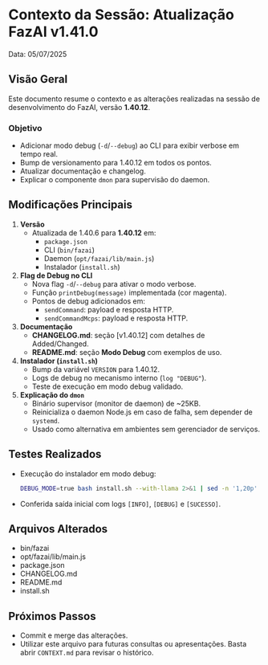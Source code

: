 # Contexto da Sessão: Atualização FazAI v1.41.0
Data: 05/07/2025

## Visão Geral
Este documento resume o contexto e as alterações realizadas na sessão de desenvolvimento do FazAI, versão **1.40.12**.

### Objetivo
- Adicionar modo debug (`-d`/`--debug`) ao CLI para exibir verbose em tempo real.
- Bump de versionamento para 1.40.12 em todos os pontos.
- Atualizar documentação e changelog.
- Explicar o componente `dmon` para supervisão do daemon.

## Modificações Principais
1. **Versão**
   - Atualizada de 1.40.6 para **1.40.12** em:
     - `package.json`
     - CLI (`bin/fazai`)
     - Daemon (`opt/fazai/lib/main.js`)
     - Instalador (`install.sh`)
2. **Flag de Debug no CLI**
   - Nova flag `-d`/`--debug` para ativar o modo verbose.
   - Função `printDebug(message)` implementada (cor magenta).
   - Pontos de debug adicionados em:
     - `sendCommand`: payload e resposta HTTP.
     - `sendCommandMcps`: payload e resposta HTTP.
3. **Documentação**
   - **CHANGELOG.md**: seção [v1.40.12] com detalhes de Added/Changed.
   - **README.md**: seção **Modo Debug** com exemplos de uso.
4. **Instalador (`install.sh`)**
   - Bump da variável `VERSION` para 1.40.12.
   - Logs de debug no mecanismo interno (`log "DEBUG"`).
   - Teste de execução em modo debug validado.
5. **Explicação do `dmon`**
   - Binário supervisor (monitor de daemon) de ~25KB.
   - Reinicializa o daemon Node.js em caso de falha, sem depender de `systemd`.
   - Usado como alternativa em ambientes sem gerenciador de serviços.

## Testes Realizados
- Execução do instalador em modo debug:
  ```bash
  DEBUG_MODE=true bash install.sh --with-llama 2>&1 | sed -n '1,20p'
  ```
- Conferida saída inicial com logs `[INFO]`, `[DEBUG]` e `[SUCESSO]`.

## Arquivos Alterados
- bin/fazai
- opt/fazai/lib/main.js
- package.json
- CHANGELOG.md
- README.md
- install.sh

## Próximos Passos
- Commit e merge das alterações.
- Utilizar este arquivo para futuras consultas ou apresentações.
  Basta abrir `CONTEXT.md` para revisar o histórico.